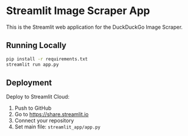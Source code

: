 # Streamlit Image Scraper App

This is the Streamlit web application for the DuckDuckGo Image Scraper.

## Running Locally

```bash
pip install -r requirements.txt
streamlit run app.py
```

## Deployment

Deploy to Streamlit Cloud:
1. Push to GitHub
2. Go to https://share.streamlit.io
3. Connect your repository
4. Set main file: `streamlit_app/app.py`

